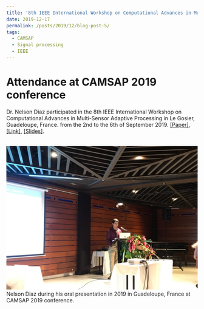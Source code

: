 ```yaml
---
title: '8th IEEE International Workshop on Computational Advances in Multi-Sensor Adaptive Processing (CAMSAP 2019)'
date: 2019-12-17
permalink: /posts/2019/12/blog-post-5/
tags:
  - CAMSAP
  - Signal processing
  - IEEE
---
```


Attendance at CAMSAP 2019 conference
======

Dr. Nelson Diaz participated in the 8th IEEE International Workshop on Computational Advances in Multi-Sensor Adaptive Processing in Le Gosier, Guadeloupe, France. from the 2nd to the 6th of September 2019. [[Paper]](https://nelson10.github.io/files/Conference08.pdf), [[Link]](https://ieeexplore.ieee.org/abstract/document/9022649), [[Slides]](https://nelson10.github.io/files/slides08.pdf).

<br/><img src='/images/camsap2019.jpeg'>
Nelson Diaz during his oral presentation in 2019 in Guadeloupe, France at CAMSAP 2019 conference.
